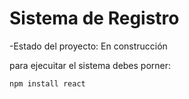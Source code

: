 <h1> Sistema de Registro </h1>

-Estado del proyecto: En construcción


para ejecuitar el sistema debes porner:

```npm install react```
